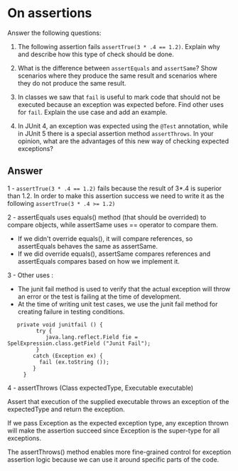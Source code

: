 # On assertions

Answer the following questions:

1. The following assertion fails `assertTrue(3 * .4 == 1.2)`. Explain why and describe how this type of check should be done.

2. What is the difference between `assertEquals` and `assertSame`? Show scenarios where they produce the same result and scenarios where they do not produce the same result.

3. In classes we saw that `fail` is useful to mark code that should not be executed because an exception was expected before. Find other uses for `fail`. Explain the use case and add an example.

4. In JUnit 4, an exception was expected using the `@Test` annotation, while in JUnit 5 there is a special assertion method `assertThrows`. In your opinion, what are the advantages of this new way of checking expected exceptions?

## Answer
1 - `assertTrue(3 * .4 == 1.2)` fails because the result of 3*.4 is superior than 1.2. In order to make this assertion success we need to write it as the following `assertTrue(3 * .4 >= 1.2)`

2 - assertEquals uses equals() method (that should be overrided) to compare objects, while assertSame uses == operator to compare them.
 - If we didn't override equals(), it will compare references, so assertEquals behaves the same as assertSame.
 - If we did override equals(), assertSame compares references and assertEquals compares based on how we implement it.

3 -  Other uses :
- The junit fail method is used to verify that the actual exception will throw an error or the test is failing at the time of development.
- At the time of writing unit test cases, we use the junit fail method for creating failure in testing conditions.

```public class JunitFail {
   private void junitfail () {
         try {
            java.lang.reflect.Field fie = SpelExpression.class.getField ("Junit Fail");
         }
        catch (Exception ex) {
          fail (ex.toString ());
        }
     }
```

4 - assertThrows (Class<T> expectedType, Executable executable)
 
 Assert that execution of the supplied executable throws an exception of the expectedType and return the exception.
 
If we pass Exception as the expected exception type, any exception thrown will make the assertion succeed since Exception is the super-type for all exceptions.
 
The assertThrows() method enables more fine-grained control for exception assertion logic because we can use it around specific parts of the code.
